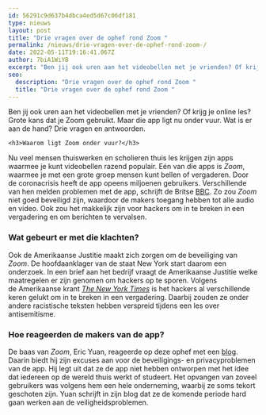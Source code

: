 ```yaml
---
id: 56291c9d637b4dbca4ed5d67c06df181
type: nieuws
layout: post
title: "Drie vragen over de ophef rond Zoom "
permalink: /nieuws/drie-vragen-over-de-ophef-rond-zoom-/
date: 2022-05-11T19:16:41.067Z
author: 7biA1WiYB
excerpt: "Ben jij ook uren aan het videobellen met je vrienden? Of krijg je online les? Grote kans dat je Zoom gebruikt. Maar die app ligt nu onder vuur. Wat is er aan de hand? Drie vragen en antwoorden.   "
seo:
  description: "Drie vragen over de ophef rond Zoom "
  title: "Drie vragen over de ophef rond Zoom "
---
```

Ben jij ook uren aan het videobellen met je vrienden? Of krijg je online les? Grote kans dat je Zoom gebruikt. Maar die app ligt nu onder vuur. Wat is er aan de hand? Drie vragen en antwoorden.   

    <h3>Waarom ligt Zoom onder vuur?</h3>
<p>Nu veel mensen thuiswerken en scholieren thuis les krijgen zijn apps waarmee je kunt videobellen razend populair. Eén van die apps is <em>Zoom</em>, waarmee je met een grote groep mensen kunt bellen of vergaderen. Door de coronacrisis heeft de app opeens miljoenen gebruikers. Verschillende van hen melden problemen met de app, schrijft de Britse <a href="https://www.bbc.com/news/business-52115434" target="_blank">BBC</a>. Zo zou <em>Zoom</em> niet goed beveiligd zijn, waardoor de makers toegang hebben tot alle audio en video. Ook zou het makkelijk zijn voor hackers om in te breken in een vergadering en om berichten te vervalsen.</p>
<h3>Wat gebeurt er met die klachten?</h3>
<p>Ook de Amerikaanse Justitie maakt zich zorgen om de beveiliging van <em>Zoom</em>. De hoofdaanklager van de staat New York start daarom een onderzoek. In een brief aan het bedrijf vraagt de Amerikaanse Justitie welke maatregelen er zijn genomen om hackers op te sporen. Volgens de Amerikaanse krant <em><a href="https://www.nytimes.com/2020/03/30/technology/new-york-attorney-general-zoom-privacy.html" target="_blank">The New York Times</a></em> is het hackers al verschillende keren gelukt om in te breken in een vergadering. Daarbij zouden ze onder andere racistische teksten hebben verspreid tijdens een les over antisemitisme.</p>
<h3>Hoe reageerden de makers van de app?</h3>
<p>De baas van <em>Zoom</em>, Eric Yuan, reageerde op deze ophef met een <a href="https://blog.zoom.us/wordpress/2020/04/01/a-message-to-our-users/" target="_blank">blog</a>. Daarin biedt hij zijn excuses aan voor de beveiligings- en privacyproblemen van de app. Hij legt uit dat ze de app niet hebben ontworpen met het idee dat iedereen op de wereld thuis werkt of studeert. Het opvangen van zoveel gebruikers was volgens hem een hele onderneming, waarbij ze soms tekort geschoten zijn. Yuan schrijft in zijn blog dat ze de komende periode hard gaan werken aan de veiligheidsproblemen.</p>  
